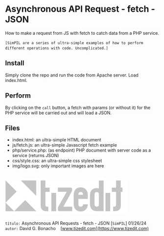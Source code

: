 
# Asynchronous API Request - fetch - JSON
How to make a request from JS with fetch to catch data from a PHP service.

`[SimPIL are a series of ultra-simple examples of how to perform different operations with code. Uncomplicated.]`

## Install
Simply clone the repo and run the code from Apache server. Load index.html. 

## Perform
By clicking on the `call` button, a fetch with params (or without it) for the PHP service will be carried out and will load a JSON.

## Files

- index.html: an ultra-simple HTML document 
- js/fetch.js: an ultra-simple Javascript fetch example 
- php/service.php: (as endpoint) PHP document with server code as a service (returns JSON)
- css/style.css: an ultra-simple css stylesheet
- img/logo.svg: only important images are here


![](img/logo.svg)
---
`título:` Asynchronous API Requests - fetch - JSON [`SimPIL`] 01/26/24\
`autor:` David G. Bonacho &nbsp;&nbsp;  [www.tizedit.com](https://www.tizedit.com)

